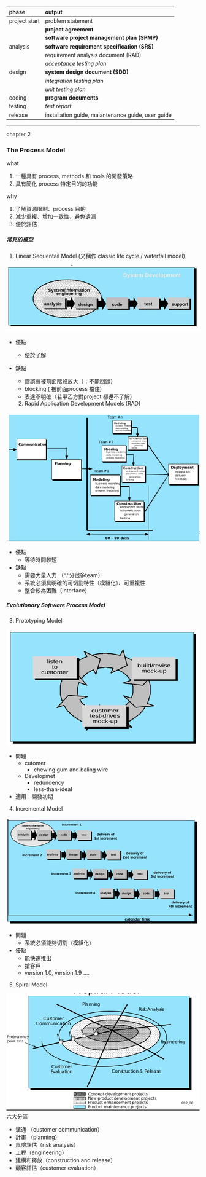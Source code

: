 | phase | output |
| :--- | :--- |
| project start | problem statement |
|  | **project agreement** |
|  | **software project management plan \(SPMP\)** |
| analysis | **software requirement specification \(SRS\)** |
|  | requirement analysis document \(RAD\) |
|  | _acceptance testing plan_ |
| design | **system design document \(SDD\)** |
|  | _integration testing plan_ |
|  | _unit testing plan_ |
| coding | **program documents** |
| testing | _test report_ |
| release | installation guide, maiantenance guide, user guide |

---

chapter 2

### The Process Model

what

1. 一種具有 process, methods 和 tools 的開發策略
2. 具有簡化 process 特定目的的功能

why

1. 了解資源限制、process 目的
2. 減少重複、增加一致性、避免遺漏
3. 便於評估

##### 常見的模型

1. Linear Sequentail Model \(又稱作 classic life cycle / waterfall model\)

![](/assets/waterfall.png)

* 優點
  * 便於了解
* 缺點
  * 錯誤會被前面階段放大（∵不能回頭）
  * blocking \( 被前面process 擋住\)
  * 表達不明確（若甲乙方對project 都還不了解）

   2. Rapid Application Development Models \(RAD\)

![](/assets/RAD.png)

* 優點
  * 等待時間較短
* 缺點
  * 需要大量人力 （∵分很多team）
  * 系統必須具明確的可切割特性（模組化）、可重複性
  * 整合較為困難（interface）

#####  Evolutionary Software Process Model

3. Prototyping Model

![](/assets/prototyping.png)

* 問題
  * cutomer 
    * chewing gum and baling wire
  * Developmet
    * redundency
    * less-than-ideal
* 適用：開發初期

4. Incremental Model

![](/assets/incremental.png)

* 問題
  * 系統必須能夠切割（模組化）
* 優點
  * 能快速推出
  * 搶客戶
  * version 1.0, version 1.9 ....

5. Spiral Model

![](/assets/spiral.png)六大分區

* 溝通 （customer communication）
* 計畫 （planning）
* 風險評估（risk analysis）
* 工程（engineering）
* 建構和釋放（construction and release）
* 顧客評估（customer evaluation）



